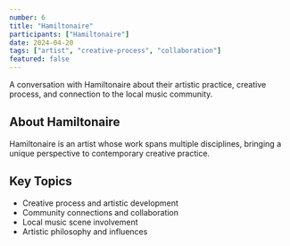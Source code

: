 ```yaml
---
number: 6
title: "Hamiltonaire"
participants: ["Hamiltonaire"]
date: 2024-04-20
tags: ["artist", "creative-process", "collaboration"]
featured: false
---
```


A conversation with Hamiltonaire about their artistic practice, creative process, and connection to the local music community.

## About Hamiltonaire

Hamiltonaire is an artist whose work spans multiple disciplines, bringing a unique perspective to contemporary creative practice.

## Key Topics

- Creative process and artistic development
- Community connections and collaboration
- Local music scene involvement
- Artistic philosophy and influences